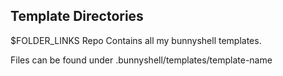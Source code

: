 ## Template Directories
$FOLDER_LINKS
Repo Contains all my bunnyshell templates. 

Files can be found under .bunnyshell/templates/template-name

